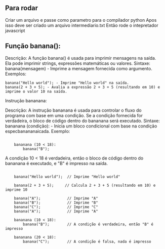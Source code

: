 ## Para rodar

Criar um arquivo e passe como parametro para o compilador python
Apos isso deve ser criado um arquivo intermediario.txt
Então rode o intepretador javascript

## Função banana():

Descrição: A função banana() é usada para imprimir mensagens na saída. Ela pode imprimir strings, expressões matemáticas ou valores.
Sintaxe:
banana(mensagem) - Imprime a mensagem fornecida como argumento.
Exemplos:

```
banana("Hello world"); - Imprime "Hello world" na saída.
banana(2 + 3 + 5); - Avalia a expressão 2 + 3 + 5 (resultando em 10) e imprime o valor 10 na saída.
```

Instrução bananana:

Descrição: A instrução bananana é usada para controlar o fluxo do programa com base em uma condição. Se a condição fornecida for verdadeira, o bloco de código dentro do bananana será executado.
Sintaxe:
bananana (condição): - Inicia um bloco condicional com base na condição especbanananaicada.
Exemplo:

```

    bananana (10 < 18):
        banana("B");

```

A condição 10 < 18 é verdadeira, então o bloco de código dentro do bananana é executado, e "B" é impresso na saída.

```

    banana("Hello world");  // Imprime "Hello world"

    banana(2 + 3 + 5);     // Calcula 2 + 3 + 5 (resultando em 10) e imprime 10

    banana("A");            // Imprime "A"
    banana("B");            // Imprime "B"
    banana("C");            // Imprime "C"
    banana("A");            // Imprime "A"

    bananana (10 < 18):
        banana("B");        // A condição é verdadeira, então "B" é impresso

    bananana (20 < 18):
        banana("C");        // A condição é falsa, nada é impresso

```
